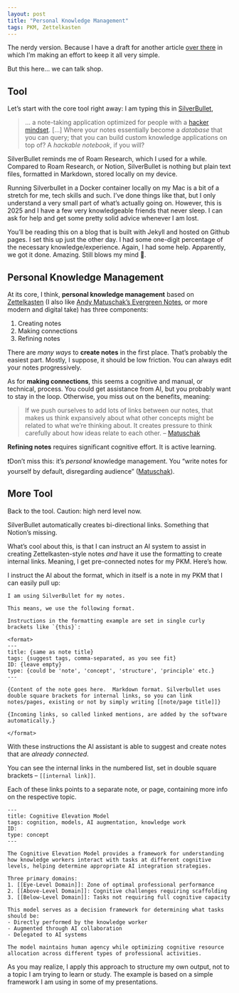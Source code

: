 ```yaml
---
layout: post
title: "Personal Knowledge Management"
tags: PKM, Zettelkasten
---
```

The nerdy version. Because I have a draft for another article [over there](https://nicoappel.substack.com/) in which I’m making an effort to keep it all very simple.

But this here… we can talk shop.

## Tool

Let’s start with the core tool right away: I am typing this in [SilverBullet](https://silverbullet.md/),

> … a note-taking application optimized for people with a [hacker mindset](https://en.wikipedia.org/wiki/Hacker). […] Where your notes essentially become a _database_ that you can query; that you can build custom knowledge applications on top of? A _hackable notebook_, if you will?

SilverBullet reminds me of Roam Research, which I used for a while. Compared to Roam Research, or Notion, SilverBullet is nothing but plain text files, formatted in Markdown, stored locally on my device.

Running Silverbullet in a Docker container locally on my Mac is a bit of a stretch for me, tech skills and such. I’ve done things like that, but I only understand a very small part of what’s actually going on. However, this is 2025 and I have a few very knowledgeable friends that never sleep. I can ask for help and get some pretty solid advice whenever I am lost.

You’ll be reading this on a blog that is built with Jekyll and hosted on Github pages. I set this up just the other day. I had some one-digit percentage of the necessary knowledge/experience. Again, I had some help. Apparently, we got it done. Amazing. Still blows my mind 🤯.

## Personal Knowledge Management

At its core, I think, **personal knowledge management** based on [Zettelkasten](https://en.wikipedia.org/wiki/Zettelkasten) (I also like [Andy Matuschak’s Evergreen Notes](https://notes.andymatuschak.org/z5E5QawiXCMbtNtupvxeoEX), or more modern and digital take) has three components:

1. Creating notes
2. Making connections
3. Refining notes

There are _many ways_ to **create notes** in the first place. That’s probably the easiest part. Mostly, I suppose, it should be low friction. You can always edit your notes progressively.

As for **making connections**, this seems a cognitive and manual, or technical, process. You could get assistance from AI, but you probably want to stay in the loop. Otherwise, you miss out on the benefits, meaning:

> If we push ourselves to add lots of links between our notes, that makes us think expansively about what other concepts might be related to what we’re thinking about. It creates pressure to think carefully about how ideas relate to each other. – [Matuschak](https://notes.andymatuschak.org/zF8xCU4BwXwbmSyp7tmff9i)


**Refining notes** requires significant cognitive effort. It is active learning.

❗Don’t miss this: it’s _personal_ knowledge management. You “write notes for yourself by default, disregarding audience” ([Matuschak](https://notes.andymatuschak.org/zXDPrYcxUSZbF5M8vM5Y1U9)).

## More Tool 

Back to the tool. Caution: high nerd level now.

SilverBullet automatically creates bi-directional links. Something that Notion’s missing.

What’s cool about this, is that I can instruct an AI system to assist in creating Zettelkasten-style notes _and_ have it use the formatting to create internal links. Meaning, I get pre-connected notes for my PKM. Here’s how.

I instruct the AI about the format, which in itself is a note in my PKM that I can easily pull up:

```
I am using SilverBullet for my notes.

This means, we use the following format. 

Instructions in the formatting example are set in single curly brackets like `{this}`:

<format>
---
title: {same as note title}
tags: {suggest tags, comma-separated, as you see fit}
ID: {leave empty}
type: {could be 'note', 'concept', 'structure', 'principle' etc.}
---

{Content of the note goes here.  Markdown format. Silverbullet uses double square brackets for internal links, so you can link notes/pages, existing or not by simply writing [[note/page title]]}

{Incoming links, so called linked mentions, are added by the software automatically.}

</format>
```

With these instructions the AI assistant is able to suggest and create notes that are _already connected_. 

You can see the internal links in the numbered list, set in double square brackets – `[[internal link]]`. 

Each of these links points to a separate note, or page, containing more info on the respective topic.

```
---
title: Cognitive Elevation Model
tags: cognition, models, AI augmentation, knowledge work
ID: 
type: concept
---

The Cognitive Elevation Model provides a framework for understanding how knowledge workers interact with tasks at different cognitive levels, helping determine appropriate AI integration strategies.

Three primary domains:
1. [[Eye-Level Domain]]: Zone of optimal professional performance
2. [[Above-Level Domain]]: Cognitive challenges requiring scaffolding
3. [[Below-Level Domain]]: Tasks not requiring full cognitive capacity

This model serves as a decision framework for determining what tasks should be:
- Directly performed by the knowledge worker
- Augmented through AI collaboration
- Delegated to AI systems

The model maintains human agency while optimizing cognitive resource allocation across different types of professional activities.
```

As you may realize, I apply this approach to structure my own output, not to a topic I am trying to learn or study. The example is based on a simple framework I am using in some of my presentations.